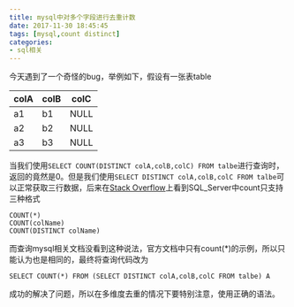 ```yaml
---
title: mysql中对多个字段进行去重计数
date: 2017-11-30 18:45:45
tags: [mysql,count distinct]
categories:
- sql相关
---
```


今天遇到了一个奇怪的bug，举例如下，假设有一张表table

| colA | colB | colC |
| ---- | ---- | ---- |
| a1   | b1   | NULL |
| a2   | b2   | NULL |
| a3   | b3   | NULL |

当我们使用`SELECT COUNT(DISTINCT colA,colB,colC) FROM talbe`进行查询时，返回的竟然是0。但是我们使用`SELECT DISTINCT colA,colB,colC FROM talbe`可以正常获取三行数据，后来在[Stack Overflow](https://stackoverflow.com/questions/18968963/select-countdistinct-error-on-multiple-columns)上看到SQL_Server中count只支持三种格式

```
COUNT(*)
COUNT(colName)
COUNT(DISTINCT colName)
```

而查询mysql相关文档没看到这种说法，官方文档中只有count(*)的示例，所以只能认为也是相同的，最终将查询代码改为

```
SELECT COUNT(*) FROM (SELECT DISTINCT colA,colB,colC FROM talbe) A
```

成功的解决了问题，所以在多维度去重的情况下要特别注意，使用正确的语法。